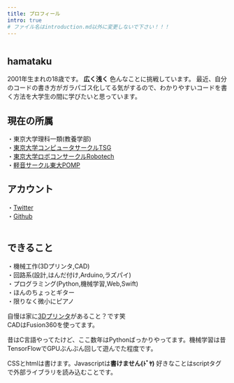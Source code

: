 ```yaml
---
title: プロフィール
intro: true
# ファイル名はintroduction.md以外に変更しないで下さい！！！
---
```


<div class="page-title text-center">
<img src="/img/hamataku.JPG" alt="" class="img-fluid circle">

<h2>hamataku</h2>

</div>
<div class="animate">

2001年生まれの18歳です。 <strong>広く浅く</strong> 色んなことに挑戦しています。
最近、自分のコードの書き方がガラパゴス化してる気がするので、わかりやすいコードを書く方法を大学生の間に学びたいと思っています。
</div>
<div class="animate">

<h2>現在の所属</h2>

・東京大学理科一類(教養学部)<br>
・<a href="https://tsg.ne.jp/">東京大学コンピュータサークルTSG</a><br>
・<a href="https://tuk.t.u-tokyo.ac.jp/robotech/">東京大学ロボコンサークルRobotech</a><br>
・<a href="https://todaipomp.github.io/">軽音サークル東大POMP</a>

<h2>アカウント</h2>
・<a href="https://twitter.com/Warapen4">Twitter</a><br>
・<a href="https://github.com/hamataku">Github</a><br><br>

</div>
<div class="animate">

<h2>できること</h2>
・機械工作(3Dプリンタ,CAD)<br>
・回路系(設計,はんだ付け,Arduino,ラズパイ)<br>
・プログラミング(Python,機械学習,Web,Swift)<br>
・ほんのちょっとギター<br>
・限りなく微小にピアノ<br>

自慢は家に<a href="/post/3dp">3Dプリンタ</a>があること？です笑<br>
CADはFusion360を使ってます。

昔はC言語やってたけど、ここ数年はPythonばっかりやってます。機械学習は昔TensorFlowでGPUぶんぶん回して遊んでた程度です。<br>

CSSとhtmlは書けます。Javascriptは<strong>書けません(ﾄﾞﾔ)</strong> 好きなことはscriptタグで外部ライブラリを読み込むことです。

</div>
